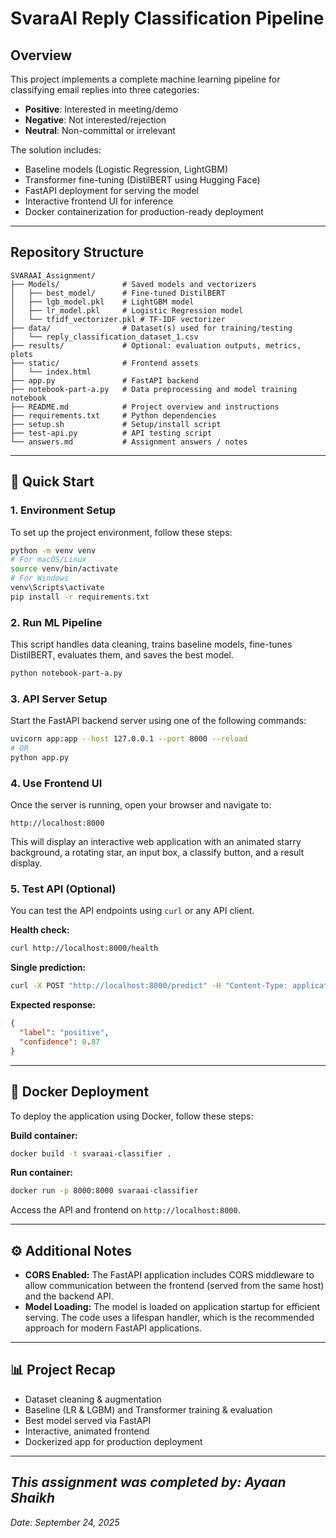 # SvaraAI Reply Classification Pipeline

## Overview

This project implements a complete machine learning pipeline for classifying email replies into three categories:

  - **Positive**: Interested in meeting/demo
  - **Negative**: Not interested/rejection
  - **Neutral**: Non-committal or irrelevant

The solution includes:

  - Baseline models (Logistic Regression, LightGBM)
  - Transformer fine-tuning (DistilBERT using Hugging Face)
  - FastAPI deployment for serving the model
  - Interactive frontend UI for inference
  - Docker containerization for production-ready deployment

-----

## Repository Structure

```
SVARAAI_Assignment/
├── Models/              # Saved models and vectorizers
│   ├── best_model/      # Fine-tuned DistilBERT
│   ├── lgb_model.pkl    # LightGBM model
│   ├── lr_model.pkl     # Logistic Regression model
│   └── tfidf_vectorizer.pkl # TF-IDF vectorizer
├── data/                # Dataset(s) used for training/testing
│   └── reply_classification_dataset_1.csv
├── results/             # Optional: evaluation outputs, metrics, plots
├── static/              # Frontend assets
│   └── index.html
├── app.py               # FastAPI backend
├── notebook-part-a.py   # Data preprocessing and model training notebook
├── README.md            # Project overview and instructions
├── requirements.txt     # Python dependencies
├── setup.sh             # Setup/install script
├── test-api.py          # API testing script
└── answers.md           # Assignment answers / notes
```

-----

## 🚀 Quick Start

### 1\. Environment Setup

To set up the project environment, follow these steps:

```bash
python -m venv venv
# For macOS/Linux
source venv/bin/activate
# For Windows
venv\Scripts\activate
pip install -r requirements.txt
```

### 2\. Run ML Pipeline

This script handles data cleaning, trains baseline models, fine-tunes DistilBERT, evaluates them, and saves the best model.

```bash
python notebook-part-a.py
```

### 3\. API Server Setup

Start the FastAPI backend server using one of the following commands:

```bash
uvicorn app:app --host 127.0.0.1 --port 8000 --reload
# OR
python app.py
```

### 4\. Use Frontend UI

Once the server is running, open your browser and navigate to:

`http://localhost:8000`

This will display an interactive web application with an animated starry background, a rotating star, an input box, a classify button, and a result display.

### 5\. Test API (Optional)

You can test the API endpoints using `curl` or any API client.

**Health check:**

```bash
curl http://localhost:8000/health
```

**Single prediction:**

```bash
curl -X POST "http://localhost:8000/predict" -H "Content-Type: application/json" -d "{\"text\": \"Looking forward to the demo!\"}"
```

**Expected response:**

```json
{
  "label": "positive",
  "confidence": 0.87
}
```

-----

## 🐳 Docker Deployment

To deploy the application using Docker, follow these steps:

**Build container:**

```bash
docker build -t svaraai-classifier .
```

**Run container:**

```bash
docker run -p 8000:8000 svaraai-classifier
```

Access the API and frontend on `http://localhost:8000`.

-----

## ⚙️ Additional Notes

  - **CORS Enabled:** The FastAPI application includes CORS middleware to allow communication between the frontend (served from the same host) and the backend API.
  - **Model Loading:** The model is loaded on application startup for efficient serving. The code uses a lifespan handler, which is the recommended approach for modern FastAPI applications.

-----

## 📊 Project Recap

  - Dataset cleaning & augmentation
  - Baseline (LR & LGBM) and Transformer training & evaluation
  - Best model served via FastAPI
  - Interactive, animated frontend
  - Dockerized app for production deployment

-----

*This assignment was completed by: Ayaan Shaikh* 
-----
*Date: September 24, 2025*
